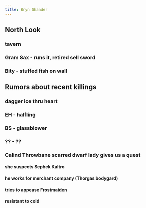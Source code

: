 ```yaml
---
title: Bryn Shander
---
```


## North Look

### tavern
### Gram Sax - runs it, retired sell sword
### Bity - stuffed fish on wall
## Rumors about recent killings
### dagger ice thru heart
### EH - halfling
### BS - glassblower
### ?? - ??
### Calind Throwbane scarred dwarf lady gives us a quest
#### she suspects Sephek Kaltro
#### he works for merchant company (Thorgas bodygard)
#### tries to appease Frostmaiden
#### resistant to cold
